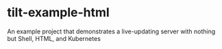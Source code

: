 # tilt-example-html
An example project that demonstrates a live-updating server with nothing but Shell, HTML, and Kubernetes
